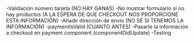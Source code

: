 -Validación número tarjeta (NO HAY GANAS)
-No mostrar formulario si no hay productos (A LA ESPERA DE QUE CHECKOUT NOS PROPORCIONE ESTA INFORMACIÓN)
-Añadir dirección de envío (NO SÉ SI TENEMOS LA INFORMACIÓN)
-paymentIsValid (CUANTO ANTES)
-Pasarle la información a checkout en payment component (componentDidUpdate)
-Testing